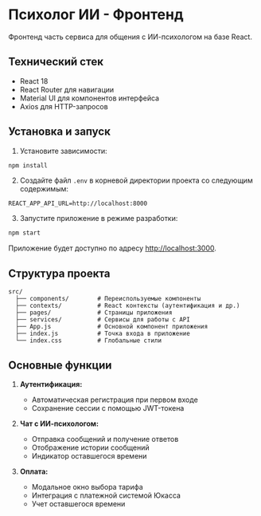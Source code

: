 # Психолог ИИ - Фронтенд

Фронтенд часть сервиса для общения с ИИ-психологом на базе React.

## Технический стек

- React 18
- React Router для навигации
- Material UI для компонентов интерфейса
- Axios для HTTP-запросов

## Установка и запуск

1. Установите зависимости:
```bash
npm install
```

2. Создайте файл `.env` в корневой директории проекта со следующим содержимым:
```
REACT_APP_API_URL=http://localhost:8000
```

3. Запустите приложение в режиме разработки:
```bash
npm start
```

Приложение будет доступно по адресу [http://localhost:3000](http://localhost:3000).

## Структура проекта

```
src/
  ├── components/        # Переиспользуемые компоненты
  ├── contexts/          # React контексты (аутентификация и др.)
  ├── pages/             # Страницы приложения
  ├── services/          # Сервисы для работы с API
  ├── App.js             # Основной компонент приложения
  ├── index.js           # Точка входа в приложение
  └── index.css          # Глобальные стили
```

## Основные функции

1. **Аутентификация:**
   - Автоматическая регистрация при первом входе
   - Сохранение сессии с помощью JWT-токена

2. **Чат с ИИ-психологом:**
   - Отправка сообщений и получение ответов
   - Отображение истории сообщений
   - Индикатор оставшегося времени

3. **Оплата:**
   - Модальное окно выбора тарифа
   - Интеграция с платежной системой Юкасса
   - Учет оставшегося времени 